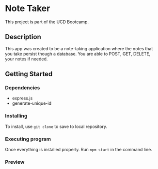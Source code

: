 # Note Taker

This project is part of the UCD Bootcamp.

## Description

This app was created to be a note-taking application where the notes that you take persist though a database. You are able to POST, GET, DELETE, your notes if needed.

## Getting Started

### Dependencies

- express.js
- generate-unique-id

### Installing

To install, use `git clone` to save to local repository.

### Executing program

Once everything is installed properly. Run `npm start` in the command line.

### Preview
